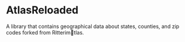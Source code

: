 # AtlasReloaded
A library that contains geographical data about states, counties, and zip codes forked from Ritterimtlas.
